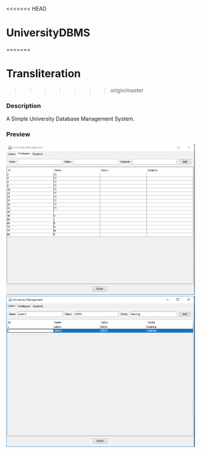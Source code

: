 <<<<<<< HEAD
# UniversityDBMS
=======
# Transliteration
>>>>>>> origin/master

### Description

A Simple University Database Management System.

### Preview

![Preview 1](./preview/1.png)
![Preview 2](./preview/2.png)

